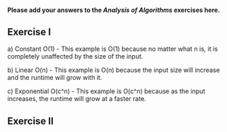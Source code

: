 #### Please add your answers to the ***Analysis of  Algorithms*** exercises here.

## Exercise I

a) Constant O(1) - This example is O(1) because no matter what n is, it is completely unaffected by the size of the input.

b) Linear O(n) - This example is O(n) because the input size will increase and the runtime will grow with it.

c) Exponential O(c^n) -  This example is O(c^n) because as the input increases, the runtime will grow at a faster rate.

## Exercise II


